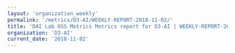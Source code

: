 ```yaml
---
layout: 'organization_weekly'
permalink: '/metrics/D3-AI/WEEKLY-REPORT-2018-11-02/'
title: 'DAI Lab OSS Metrics Metrics report for D3-AI | WEEKLY-REPORT-2018-11-02'
organization: 'D3-AI'
current_date: '2018-11-02'
---
```

